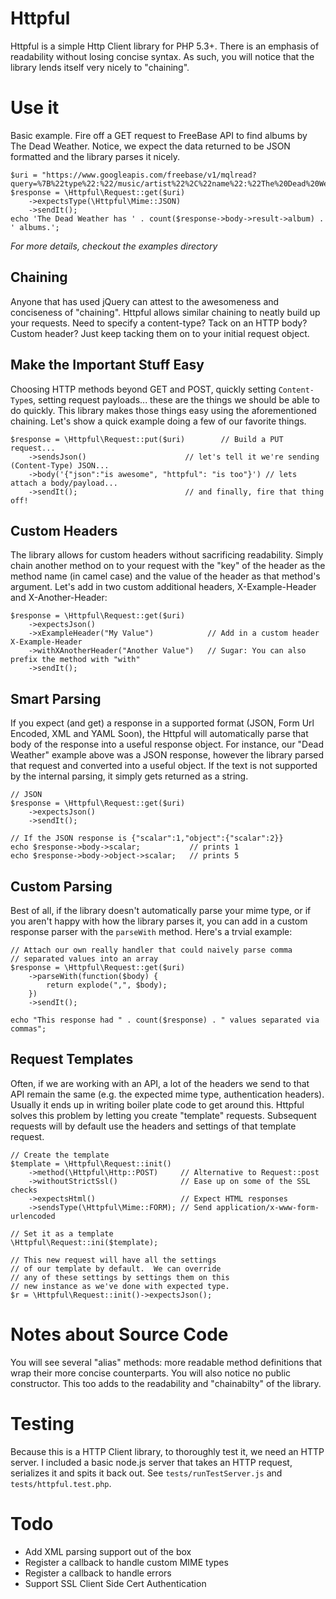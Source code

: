 # Httpful

Httpful is a simple Http Client library for PHP 5.3+.  There is an emphasis of readability without losing concise syntax.  As such, you will notice that the library lends itself very nicely to "chaining".  

# Use it

Basic example.  Fire off a GET request to FreeBase API to find albums by The Dead Weather.  Notice, we expect the data returned to be JSON formatted and the library parses it nicely.

    $uri = "https://www.googleapis.com/freebase/v1/mqlread?query=%7B%22type%22:%22/music/artist%22%2C%22name%22:%22The%20Dead%20Weather%22%2C%22album%22:%5B%5D%7D";
    $response = \Httpful\Request::get($uri)
        ->expectsType(\Httpful\Mime::JSON)
        ->sendIt();
    echo 'The Dead Weather has ' . count($response->body->result->album) . ' albums.';

*For more details, checkout the examples directory*

## Chaining

Anyone that has used jQuery can attest to the awesomeness and conciseness of "chaining".  Httpful allows similar chaining to neatly build up your requests.  Need to specify a content-type?  Tack on an HTTP body?  Custom header?  Just keep tacking them on to your initial request object.

## Make the Important Stuff Easy

Choosing HTTP methods beyond GET and POST, quickly setting `Content-Type`s, setting request payloads... these are the things we should be able to do quickly.  This library makes those things easy using the aforementioned chaining.  Let's show a quick example doing a few of our favorite things.

    $response = \Httpful\Request::put($uri)        // Build a PUT request...
        ->sendsJson()                      // let's tell it we're sending (Content-Type) JSON...
        ->body('{"json":"is awesome", "httpful": "is too"}') // lets attach a body/payload...
        ->sendIt();                        // and finally, fire that thing off!

## Custom Headers

The library allows for custom headers without sacrificing readability.  Simply chain another method on to your request with the "key" of the header as the method name (in camel case) and the value of the header as that method's argument.  Let's add in two custom additional headers, X-Example-Header and X-Another-Header:

    $response = \Httpful\Request::get($uri)
        ->expectsJson()
        ->xExampleHeader("My Value")            // Add in a custom header X-Example-Header
        ->withXAnotherHeader("Another Value")   // Sugar: You can also prefix the method with "with"
        ->sendIt();

## Smart Parsing

If you expect (and get) a response in a supported format (JSON, Form Url Encoded, XML and YAML Soon), the Httpful will automatically parse that body of the response into a useful response object.  For instance, our "Dead Weather" example above was a JSON response, however the library parsed that request and converted into a useful object.  If the text is not supported by the internal parsing, it simply gets returned as a string.

    // JSON
    $response = \Httpful\Request::get($uri)
        ->expectsJson()
        ->sendIt();
    
    // If the JSON response is {"scalar":1,"object":{"scalar":2}}
    echo $response->body->scalar;           // prints 1
    echo $response->body->object->scalar;   // prints 5

## Custom Parsing

Best of all, if the library doesn't automatically parse your mime type, or if you aren't happy with how the library parses it, you can add in a custom response parser with the `parseWith` method.  Here's a trvial example:

    // Attach our own really handler that could naively parse comma 
    // separated values into an array
    $response = \Httpful\Request::get($uri)
        ->parseWith(function($body) {
            return explode(",", $body);
        })
        ->sendIt();
    
    echo "This response had " . count($response) . " values separated via commas";

## Request Templates

Often, if we are working with an API, a lot of the headers we send to that API remain the same (e.g. the expected mime type, authentication headers).  Usually it ends up in writing boiler plate code to get around this.  Httpful solves this problem by letting you create "template" requests.  Subsequent requests will by default use the headers and settings of that template request.

    // Create the template
    $template = \Httpful\Request::init()
        ->method(\Httpful\Http::POST)     // Alternative to Request::post
        ->withoutStrictSsl()              // Ease up on some of the SSL checks
        ->expectsHtml()                   // Expect HTML responses
        ->sendsType(\Httpful\Mime::FORM); // Send application/x-www-form-urlencoded
    
    // Set it as a template
    \Httpful\Request::ini($template);
    
    // This new request will have all the settings 
    // of our template by default.  We can override
    // any of these settings by settings them on this 
    // new instance as we've done with expected type.
    $r = \Httpful\Request::init()->expectsJson();


# Notes about Source Code
You will see several "alias" methods: more readable method definitions that wrap their more concise counterparts.  You will also notice no public constructor.  This too adds to the readability and "chainabilty" of the library.

# Testing

Because this is a HTTP Client library, to thoroughly test it, we need an HTTP server.  I included a basic node.js server that takes an HTTP request, serializes it and spits it back out.  See `tests/runTestServer.js` and `tests/httpful.test.php`.

# Todo

 - Add XML parsing support out of the box
 - Register a callback to handle custom MIME types
 - Register a callback to handle errors
 - Support SSL Client Side Cert Authentication